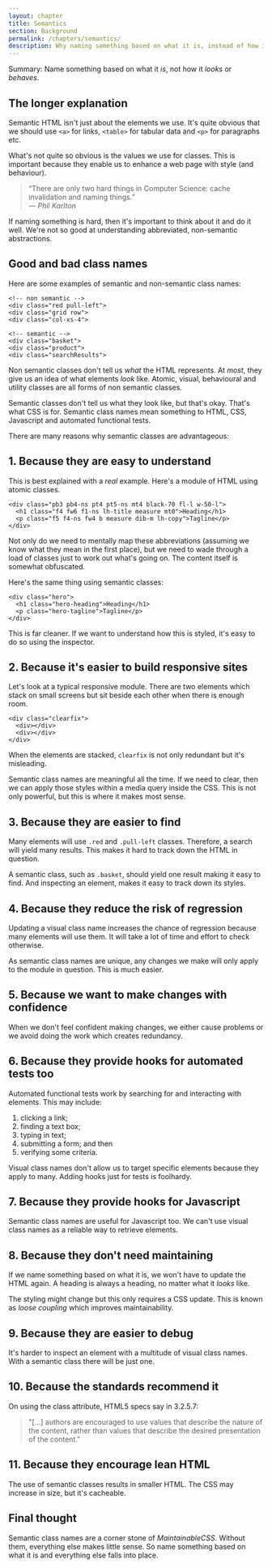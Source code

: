 ```yaml
---
layout: chapter
title: Semantics
section: Background
permalink: /chapters/semantics/
description: Why naming something based on what it is, instead of how it looks or behaves is a cornerstone of writing well architected and maintainable CSS code.
---
```


Summary: Name something based on what it *is*, not how it *looks* or *behaves*.

## The longer explanation

Semantic HTML isn't just about the elements we use. It's quite obvious that we should use `<a>` for links, `<table>` for tabular data and `<p>` for paragraphs etc.

What's not quite so obvious is the values we use for classes. This is important because they enable us to enhance a web page with style (and behaviour).

> &ldquo;There are only two hard things in Computer Science: cache invalidation and naming things.&rdquo;
<br>&mdash; <cite>Phil Karlton</cite>

If naming something is hard, then it's important to think about it and do it well. We're not so good at understanding abbreviated, non-semantic abstractions.

## Good and bad class names

Here are some examples of semantic and non-semantic class names:

	<!-- non semantic -->
	<div class="red pull-left">
	<div class="grid row">
	<div class="col-xs-4">

	<!-- semantic -->
	<div class="basket">
	<div class="product">
	<div class="searchResults">

Non semantic classes don't tell us *what* the HTML represents. At *most*, they give us an idea of what elements *look* like. Atomic, visual, behavioural and  utility classes are all forms of non semantic classes.

Semantic classes don't tell us what they look like, but that's okay. That's what CSS is for. Semantic class names mean something to HTML, CSS, Javascript and automated functional tests.

There are many reasons why semantic classes are advantageous:

## 1. Because they are easy to understand

This is best explained with a *real* example. Here's a module of HTML using atomic classes.

	<div class="pb3 pb4-ns pt4 pt5-ns mt4 black-70 fl-l w-50-l">
	  <h1 class="f4 fw6 f1-ns lh-title measure mt0">Heading</h1>
	  <p class="f5 f4-ns fw4 b measure dib-m lh-copy">Tagline</p>
	</div>

Not only do we need to mentally map these abbreviations (assuming we know what they mean in the first place), but we need to wade through a load of classes just to work out what's going on. The content itself is somewhat obfuscated.

Here's the same thing using semantic classes:

	<div class="hero">
	  <h1 class="hero-heading">Heading</h1>
	  <p class="hero-tagline">Tagline</p>
	</div>

This is far cleaner. If we want to understand how this is styled, it's easy to do so using the inspector.

## 2. Because it's easier to build responsive sites

Let's look at a typical responsive module. There are two elements which stack on small screens but sit beside each other when there is enough room.

	<div class="clearfix">
	  <div></div>
      <div></div>
	</div>

When the elements are stacked, `clearfix` is not only redundant but it's misleading.

Semantic class names are meaningful all the time. If we need to clear, then we can apply those styles within a media query inside the CSS. This is not only powerful, but this is where it makes most sense.

## 3. Because they are easier to find

Many elements will use `.red` and `.pull-left` classes. Therefore, a search will yield many results. This makes it hard to track down the HTML in question.

A semantic class, such as `.basket`, should yield one result making it easy to find. And inspecting an element, makes it easy to track down its styles.

## 4. Because they reduce the risk of regression

Updating a visual class name increases the chance of regression because many elements will use them. It will take a lot of time and effort to check otherwise.

As semantic class names are unique, any changes we make will only apply to the module in question. This is much easier.

## 5. Because we want to make changes with confidence

When we don't feel confident making changes, we either cause problems or we  avoid doing the work which creates redundancy.

## 6. Because they provide hooks for automated tests too

Automated functional tests work by searching for and interacting with elements. This may include:

1. clicking a link;
2. finding a text box;
3. typing in text;
4. submitting a form; and then
5. verifying some criteria.

Visual class names don't allow us to target specific elements because they apply to many. Adding hooks just for tests is foolhardy.

## 7. Because they provide hooks for Javascript

Semantic class names are useful for Javascript too. We can't use visual class names as a reliable way to retrieve elements.

## 8. Because they don't need maintaining

If we name something based on what it is, we won't have to update the HTML again. A heading is always a heading, no matter what it *looks* like.

The styling might change but this only requires a CSS update. This is known as *loose coupling* which improves maintainability.

## 9. Because they are easier to debug

It's harder to inspect an element with a multitude of visual class names. With a semantic class there will be just one.

## 10. Because the standards recommend it

On using the class attribute, HTML5 specs say in 3.2.5.7:

> "[...] authors are encouraged to use values that describe the nature of the content, rather than values that describe the desired presentation of the content."

## 11. Because they encourage lean HTML

The use of semantic classes results in smaller HTML. The CSS may increase in size, but it's cacheable.

<!--## Because visual class names might declare the same property!

It's likely that several different utility classes could refer to the same property meaning order matters and performance degrades.

Think of an example of this.
-->

## Final thought

Semantic class names are a corner stone of *MaintainableCSS*. Without them, everything else makes little sense. So name something based on what it is and everything else falls into place.
